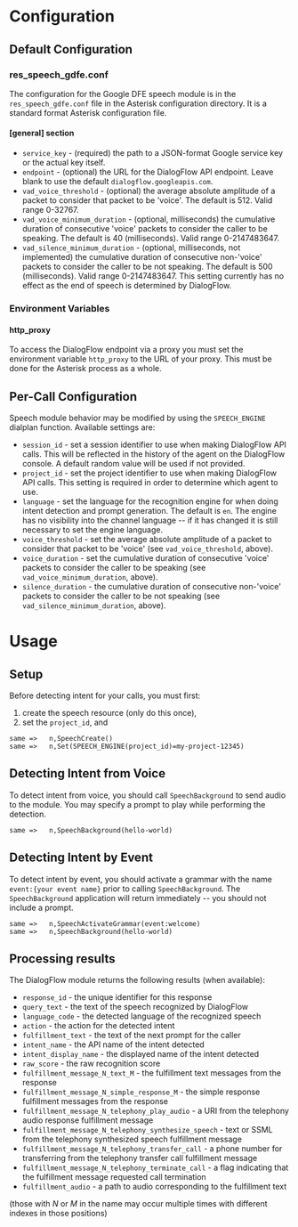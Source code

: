 # Configuration

## Default Configuration

### res_speech_gdfe.conf

The configuration for the Google DFE speech module is in the `res_speech_gdfe.conf` file in the Asterisk configuration directory. It is a standard format Asterisk configuration file.

#### [general] section
- `service_key` - (required) the path to a JSON-format Google service key or the actual key itself.
- `endpoint` - (optional) the URL for the DialogFlow API endpoint. Leave blank to use the default `dialogflow.googleapis.com`.
- `vad_voice_threshold` - (optional) the average absolute amplitude of a packet to consider that packet to be 'voice'. The default is 512. Valid range 0-32767.
- `vad_voice_minimum_duration` - (optional, milliseconds) the cumulative duration of consecutive 'voice' packets to consider the caller to be speaking. The default is 40 (milliseconds). Valid range 0-2147483647.
- `vad_silence_minimum_duration` - (optional, milliseconds, not implemented) the cumulative duration of consecutive non-'voice' packets to consider the caller to be not speaking. The default is 500 (milliseconds). Valid range 0-2147483647. This setting currently has no effect as the end of speech is determined by DialogFlow.

### Environment Variables

#### http_proxy

To access the DialogFlow endpoint via a proxy you must set the environment variable `http_proxy` to the URL of your proxy. This must be done for the Asterisk process as a whole.

## Per-Call Configuration

Speech module behavior may be modified by using the `SPEECH_ENGINE` dialplan function. Available settings are:

- `session_id` - set a session identifier to use when making DialogFlow API calls. This will be reflected in the history of the agent on the DialogFlow console. A default random value will be used if not provided.
- `project_id` - set the project identifier to use when making DialogFlow API calls. This setting is required in order to determine which agent to use.
- `language` - set the language for the recognition engine for when doing intent detection and prompt generation. The default is `en`. The engine has no visibility into the channel language -- if it has changed it is still necessary to set the engine language.
- `voice_threshold` - set the average absolute amplitude of a packet to consider that packet to be 'voice' (see `vad_voice_threshold`, above).
- `voice_duration` - set the cumulative duration of consecutive 'voice' packets to consider the caller to be speaking (see `vad_voice_minimum_duration`, above).
- `silence_duration` - the cumulative duration of consecutive non-'voice' packets to consider the caller to be not speaking (see `vad_silence_minimum_duration`, above).

# Usage

## Setup

Before detecting intent for your calls, you must first:
1. create the speech resource (only do this once),
1. set the `project_id`, and

```
same =>   n,SpeechCreate()
same =>   n,Set(SPEECH_ENGINE(project_id)=my-project-12345)
```

## Detecting Intent from Voice

To detect intent from voice, you should call `SpeechBackground` to send audio to the module. You may specify a prompt to play while performing the detection.

```
same =>   n,SpeechBackground(hello-world)
```

## Detecting Intent by Event

To detect intent by event, you should activate a grammar with the name `event:{your event name}` prior to calling `SpeechBackground`. The `SpeechBackground` application will return immediately -- you should not include a prompt.

```
same =>   n,SpeechActivateGrammar(event:welcome)
same =>   n,SpeechBackground(hello-world)
```

## Processing results

The DialogFlow module returns the following results (when available):
- `response_id` - the unique identifier for this response
- `query_text` - the text of the speech recognized by DialogFlow
- `language_code` - the detected language of the recognized speech
- `action` - the action for the detected intent
- `fulfillment_text` - the text of the next prompt for the caller
- `intent_name` - the API name of the intent detected
- `intent_display_name` - the displayed name of the intent detected
- `raw_score` - the raw recognition score
- `fulfillment_message_N_text_M` - the fulfillment text messages from the response
- `fulfillment_message_N_simple_response_M` - the simple response fulfillment messages from the response
- `fulfillment_message_N_telephony_play_audio` - a URI from the telephony audio response fulfillment message
- `fulfillment_message_N_telephony_synthesize_speech` - text or SSML from the telephony synthesized speech fulfillment message
- `fulfillment_message_N_telephony_transfer_call` - a phone number for transferring from the telephony transfer call fulfillment message
- `fulfillment_message_N_telephony_terminate_call` - a flag indicating that the fulfillment message requested call termination
- `fulfillment_audio` - a path to audio corresponding to the fulfillment text

(those with _N_ or _M_ in the name may occur multiple times with different indexes in those positions)

